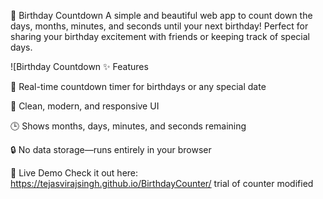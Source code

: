 🎉 Birthday Countdown
A simple and beautiful web app to count down the days, months, minutes, and seconds until your next birthday!
Perfect for sharing your birthday excitement with friends or keeping track of special days.

![Birthday Countdown ✨ Features

🎂 Real-time countdown timer for birthdays or any special date

🌈 Clean, modern, and responsive UI

🕒 Shows months, days, minutes, and seconds remaining

🔒 No data storage—runs entirely in your browser

🚀 Live Demo
Check it out here:
https://tejasvirajsingh.github.io/BirthdayCounter/ trial of counter modified

